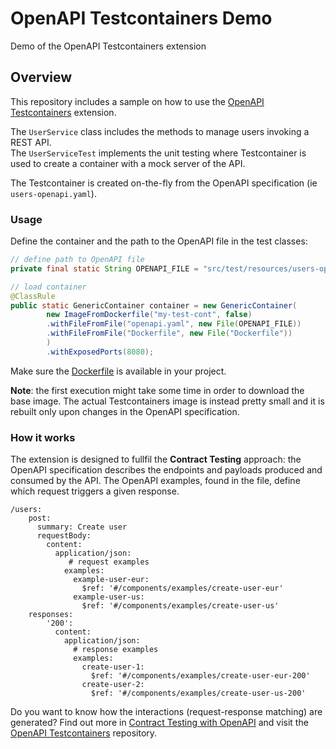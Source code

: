# OpenAPI Testcontainers Demo
Demo of the OpenAPI Testcontainers extension

## Overview

This repository includes a sample on how to use the [OpenAPI Testcontainers](https://github.com/gcatanese/openapi-testcontainers) extension.

The `UserService` class includes the methods to manage users invoking a REST API.  
The `UserServiceTest` implements the unit testing where Testcontainer is used to create a container with a mock 
server of the API.

The Testcontainer is created on-the-fly from the OpenAPI specification (ie `users-openapi.yaml`).

### Usage

Define the container and the path to the OpenAPI file in the test classes:
```java
// define path to OpenAPI file
private final static String OPENAPI_FILE = "src/test/resources/users-openapi.yaml";

// load container
@ClassRule
public static GenericContainer container = new GenericContainer(
        new ImageFromDockerfile("my-test-cont", false)
        .withFileFromFile("openapi.yaml", new File(OPENAPI_FILE))
        .withFileFromFile("Dockerfile", new File("Dockerfile"))
        )
        .withExposedPorts(8080);
```
Make sure the [Dockerfile](https://github.com/gcatanese/openapi-testcontainers-demo/blob/main/Dockerfile) is available in your project.

**Note**: the first execution might take some time in order to download the base image. The actual Testcontainers image is instead pretty small 
and it is rebuilt only upon changes in the OpenAPI specification. 

### How it works

The extension is designed to fullfil the **Contract Testing** approach: the OpenAPI specification describes the endpoints and payloads
produced and consumed by the API. The OpenAPI examples, found in the file, define which request triggers a given response.
```
/users:
    post:
      summary: Create user
      requestBody:
        content:
          application/json:
             # request examples
            examples:
              example-user-eur:
                $ref: '#/components/examples/create-user-eur'
              example-user-us:
                $ref: '#/components/examples/create-user-us'
    responses:
        '200':
          content:
            application/json:
              # response examples
              examples:
                create-user-1:
                  $ref: '#/components/examples/create-user-eur-200'
                create-user-2:
                  $ref: '#/components/examples/create-user-us-200'        
```
Do you want to know how the interactions (request-response matching) are generated?
Find out more in [Contract Testing with OpenAPI](https://medium.com/geekculture/contract-testing-with-openapi-42267098ddc7) and
visit the [OpenAPI Testcontainers](https://github.com/gcatanese/openapi-testcontainers) repository.





